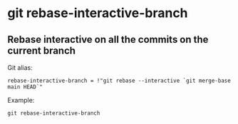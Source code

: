 # git rebase-interactive-branch

## Rebase interactive on all the commits on the current branch

Git alias:

```git
rebase-interactive-branch = !"git rebase --interactive `git merge-base main HEAD`"
```

Example:

```shell
git rebase-interactive-branch
```
